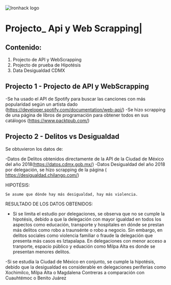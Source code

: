 ![Ironhack logo](https://i.imgur.com/1QgrNNw.png)

# Projecto_ Api y Web Scrapping|

## Contenido:

1. Projecto de API y WebScrapping
2. Projecto de prueba de Hipotésis
3. Data Desigualdad CDMX


## Projecto 1 - Projecto de API y WebScrapping

-Se ha usado el API de Spotify para buscar las canciones con más popularidad según un artista dado (https://developer.spotify.com/documentation/web-api/)
-Se hizo scrapping de una página de libros de programación para obtener todos en sus catálogos 
(https://www.packtpub.com/)


## Projecto 2 - Delitos vs Desigualdad

Se obtuvieron los datos de:

-Datos  de Delitos obtenidos directamente de la API de la Ciudad de México del año 2018(https://datos.cdmx.gob.mx/)
-Datos Desigualdad del año 2018 por delegación, se hizo scrapping de la página ( https://desigualdad.chilango.com/) 

HIPOTÉSIS:

    Se asume que dónde hay más desigualdad, hay más violencia.

RESULTADO DE LOS DATOS OBTENIDOS:

- Si se limita el estudio por delegaciones, se observa que no se cumple la hipotésis, debido a que la delegación con mayor igualdad en todos los aspectos como educación, transporte y hospitales en dónde se prestan más delitos como robo a traunsénte o robo a negocio. Sin embargo, en delitos sociales como violencia familiar o fraude la delegación que presenta más casos es Iztapalapa. En delegaciones con menor acceso a tranporte, espacio público y eduación como Milpa Alta es donde se presentan menores delitos.  

-Si se estudia la Ciudad de México en conjunto, se cumple la hipotésis, debido que la desigualdad es considerable  en delegaciones periferias como Xochimilco, Milpa Alta o Magdalena Contreras a comparación con Cuauhtémoc o Benito Juárez 

